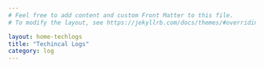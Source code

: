 ```yaml
---
# Feel free to add content and custom Front Matter to this file.
# To modify the layout, see https://jekyllrb.com/docs/themes/#overriding-theme-defaults

layout: home-techlogs
title: "Techincal Logs"
category: log
---
```

